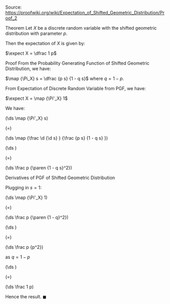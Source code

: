 # 

Source: https://proofwiki.org/wiki/Expectation_of_Shifted_Geometric_Distribution/Proof_2

Theorem
Let $X$ be a discrete random variable with the shifted geometric distribution with parameter $p$.

Then the expectation of $X$ is given by:

$\expect X = \dfrac 1 p$


Proof
From the Probability Generating Function of Shifted Geometric Distribution, we have:

$\map {\Pi_X} s = \dfrac {p s} {1 - q s}$
where $q = 1 - p$.

From Expectation of Discrete Random Variable from PGF, we have:

$\expect X = \map {\Pi'_X} 1$

We have:














\(\ds \map {\Pi'_X} s\)

\(=\)







\(\ds \map {\frac \d {\d s} } {\frac {p s} {1 - q s} }\)




















\(\ds \)

\(=\)







\(\ds \frac p {\paren {1 - q s}^2}\)





Derivatives of PGF of Shifted Geometric Distribution




Plugging in $s = 1$:














\(\ds \map {\Pi'_X} 1\)

\(=\)







\(\ds \frac p {\paren {1 - q}^2}\)




















\(\ds \)

\(=\)







\(\ds \frac p {p^2}\)





as $q = 1 - p$














\(\ds \)

\(=\)







\(\ds \frac 1 p\)









Hence the result.
$\blacksquare$





